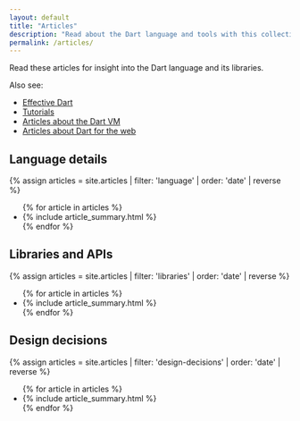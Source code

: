 ```yaml
---
layout: default
title: "Articles"
description: "Read about the Dart language and tools with this collection of articles, style guides, and more."
permalink: /articles/
---
```


Read these articles for insight into the Dart language and its libraries.

Also see:

* [Effective Dart](/guides/language/effective-dart/)
* [Tutorials](/tutorials/)
* [Articles about the Dart VM](/articles/dart-vm/)
* [Articles about Dart for the web]({{site.webdev}}/articles/)

<div class="break-80">
  <h2>Language details</h2>
  {% assign articles = site.articles | filter: 'language' | order: 'date' | reverse %}
  <ul class="nav-list">
    {% for article in articles %}
      <li>{% include article_summary.html %}</li>
    {% endfor %}
  </ul>
</div>

<div class="break-80">
  <h2>Libraries and APIs</h2>
  {% assign articles = site.articles | filter: 'libraries' | order: 'date' | reverse %}
  <ul class="nav-list">
    {% for article in articles %}
      <li>{% include article_summary.html %}</li>
    {% endfor %}
  </ul>
</div>

<div class="break-80">
  <h2>Design decisions</h2>
  {% assign articles = site.articles | filter: 'design-decisions' | order: 'date' | reverse %}
  <ul class="nav-list">
    {% for article in articles %}
      <li>{% include article_summary.html %}</li>
    {% endfor %}
  </ul>
</div>

